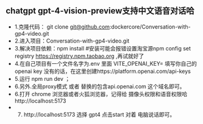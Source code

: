 
## chatgpt gpt-4-vision-preview支持中文语音对话哈

- 1.克隆代码： git clone  git@github.com:dockercore/Conversation-with-gp4-video.git
- 2.进入项目：Conversation-with-gp4-video.git
- 3.解决项目依赖：npm install  #安装可能会报错设置淘宝源npm config set registry https://registry.npm.taobao.org ,再试就好了
- 4.在自己项目有一个文件名字为.env 里面  VITE_OPENAI_KEY= 填写你自己的openai key  没有的话，在这里创建https://platform.openai.com/api-keys
- 5.运行 npm run dev ；
- 6.另外.全局proxy模式 或者 替换的包含api.openai.com 这个域名即可。
- 6.打开 chrome 浏览器或者火狐浏览器，记得给 摄像头权限和语音权限哈 http://localhost:5173
- 7. http://localhost:5173  选择 gpt4 点击start 对着 电脑说话即可。

